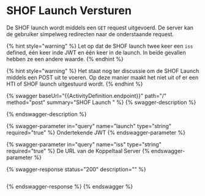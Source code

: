 # SHOF Launch Versturen

De SHOF launch wordt middels een `GET` request uitgevoerd. De server kan de  gebruiker simpelweg redirecten naar de onderstaande request.

{% hint style="warning" %}
Let op dat de SHOF launch twee keer een  `iss`  defined, één keer inde JWT en één keer in de launch. In beide gevallen hebben ze een andere waarde.
{% endhint %}

{% hint style="warning" %}
Het staat nog ter discussie om de SHOF Launch middels een POST uit te voeren. Op deze manier maakt het niet uit of er een HTI of SHOF launch uitgestuurd wordt.
{% endhint %}

{% swagger baseUrl="{{ActivityDefinition.endpoint}}" path="/" method="post" summary="SHOF Launch " %}
{% swagger-description %}

{% endswagger-description %}

{% swagger-parameter in="query" name="launch" type="string" required="true" %}
Ondertekende  JWT
{% endswagger-parameter %}

{% swagger-parameter in="query" name="iss" type="string" required="true" %}
De URL van de Koppeltaal Server
{% endswagger-parameter %}

{% swagger-response status="200" description="" %}
```
```
{% endswagger-response %}
{% endswagger %}
